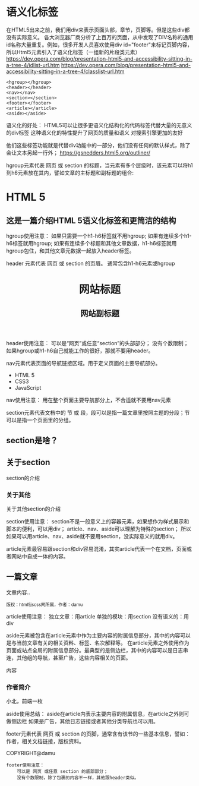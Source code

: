 # 语义化标签 #

在HTML5出来之前，我们用div来表示页面头部，章节，页脚等。但是这些div都没有实际意义。
各大浏览器厂商分析了上百万的页面，从中发现了DIV名称的通用id名称大量重复。例如，很多开发人员喜欢使用div id="footer"来标记页脚内容，所以Html5元素引入了语义化标签（一组新的片段类元素）
<https://dev.opera.com/blog/presentation-html5-and-accessibility-sitting-in-a-tree-4/idlist-url.htm>
<https://dev.opera.com/blog/presentation-html5-and-accessibility-sitting-in-a-tree-4/classlist-url.htm>

    <hgroup></hgroup>
    <header></header>
    <nav></nav>
    <section></section>
    <footer></footer>
    <article></article>
    <aside></aside>

语义化的好处：
    HTML5可以让很多更语义化结构化的代码标签代替大量的无意义的div标签
    这种语义化的特性提升了网页的质量和语义
    对搜索引擎更加的友好

他们这些标签功能就是代替div功能中的一部分，他们没有任何的默认样式，除了会让文本另起一行外；
    <https://gsnedders.html5.org/outliner/>

hgroup元素代表 网页 或 section 的标题，当元素有多个层级时，该元素可以将h1到h6元素放在其内，譬如文章的主标题和副标题的组合:
    <hgroup>
        <h1>HTML 5</h1>
        <h2>这是一篇介绍HTML 5语义化标签和更简洁的结构</h2>
    </hgroup>
    hgroup使用注意：
        如果只需要一个h1-h6标签就不用hgroup;
        如果有连续多个h1-h6标签就用hgroup;
        如果有连续多个标题和其他文章数据，h1-h6标签就用hgroup包住，和其他文章元数据一起放入header标签。

header 元素代表 网页 或 section 的页眉。
    通常包含h1-h6元素或hgroup
    <header>
        <hgroup>
            <h1>网站标题</h1>
            <h2>网站副标题</h2>
        </hgroup>
    </header>
    header使用注意：
        可以是“网页”或任意“section”的头部部分；
        没有个数限制；
        如果hgroup或h1-h6自己就能工作的很好，那就不要用header。

nav元素代表页面的导航链接区域。用于定义页面的主要导航部分。
    <nav>
        <ul>
            <li>HTML 5</li>
            <li>CSS3</li>
            <li>JavaScript</li>
        </ul>
    </nav>
    nav使用注意：
        用在整个页面主要导航部分上，不合适就不要用nav元素

section元素代表文档中的 节 或 段，段可以是指一篇文章里按照主题的分段；节可以是指一个页面里的分组。
    <section>
        <h1>section是啥？</h1>
        <article>
            <h2>关于section</h1>
            <p>section的介绍</p>
            <section>
                <h3>关于其他</h3>
                <p>关于其他section的介绍</p>
            </section>
        </article>
    </section>
    section使用注意：
        section不是一般意义上的容器元素，如果想作为样式展示和脚本的便利，可以用div；
        article、nav、aside可以理解为特殊的section；
        所以如果可以用article、nav、aside就不要用section，没实际意义的就用div。

article元素最容易跟section和div容易混淆，其实article代表一个在文档，页面或者网站中自成一体的内容。
    <article>
        <h1>一篇文章</h1>
        <p>文章内容..</p>
        <footer>
            <p><small>版权：html5jscss网所属，作者：damu</small></p>
        </footer>
    </article>
    article使用注意：
        独立文章：用article
        单独的模块：用section
        没有语义的：用div

aside元素被包含在article元素中作为主要内容的附属信息部分，其中的内容可以是与当前文章有关的相关资料、标签、名次解释等。
    在article元素之外使用作为页面或站点全局的附属信息部分。最典型的是侧边栏，其中的内容可以是日志串连，其他组的导航，甚至广告，这些内容相关的页面。
    <article>
        <p>内容</p>
        <aside>
            <h1>作者简介</h1>
            <p>小北，前端一枚</p>
        </aside>
    </article>
    aside使用总结：
        aside在article内表示主要内容的附属信息，在article之外则可做侧边栏
        如果是广告，其他日志链接或者其他分类导航也可以用。

footer元素代表 网页 或 section 的页脚，通常含有该节的一些基本信息，譬如：作者，相关文档链接，版权资料。
    <footer>
        COPYRIGHT@damu
    </footer>

    footer使用注意：
        可以是 网页 或任意 section 的底部部分；
        没有个数限制，除了包裹的内容不一样，其他跟header类似。
